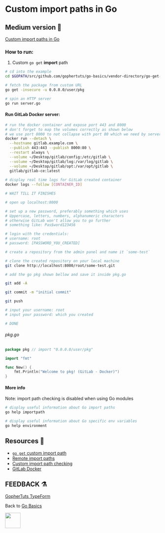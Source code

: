# Custom **import** paths in Go

## Medium version 📖

[Custom import paths in Go](https://medium.com/@gophertuts/packages-in-go-df5438123548)

### How to run:

1. Custom `go get` **import** path

```bash
# cd into the example
cd $GOPATH/src/github.com/gophertuts/go-basics/vendor-directory/go-get-custom-domain

# fetch the package from custom URL
go get -insecure -u 0.0.0.0/user/pkg

# spin an HTTP server
go run server.go
```

#### Run GitLab Docker server:

```bash
# run the docker container and expose port 443 and 8000
# don't forget to map the volumes correctly as shown below
# we use port 8000 to not collapse with port 80 which we need by server.go
docker run --detach \
  --hostname gitlab.example.com \
  --publish 443:443 --publish 8000:80 \
  --restart always \
  --volume ~/Desktop/gitlab/config:/etc/gitlab \
  --volume ~/Desktop/gitlab/log:/var/log/gitlab \
  --volume ~/Desktop/gitlab/opt:/var/opt/gitlab \
  gitlab/gitlab-ce:latest
  
# display real time logs for GitLab created container  
docker logs --follow [CONTAINER_ID]

# WAIT TILL IT FINISHES

# open up localhost:8000

# set up a new password, preferably something which uses
# Uppercase, letters, numbers, alphanumeric characters
# otherwise GitLab won't allow you to go further
# something like: Pas$word123456

# login with the credentials:
# username: root
# password: [PASSWORD_YOU_CREATED]

# create a repository from the admin panel and name it `some-test`

# clone the created repository on your local machine
git clone http://localhost:8000/root/some-test.git

# add the go pkg shown bellow and save it inside pkg.go

git add -A

git commit -m "initial commit"

git push

# input your username: root
# input your password: which you created

# DONE
```

###### pkg.go
```go
package pkg // import "0.0.0.0/user/pkg"

import "fmt"

func New() {
	fmt.Println("Welcome to pkg! (GitLab - Docker)")
}
```

#### More info

Note: import path checking is disabled when using
Go modules

```bash
# display useful information about Go import paths
go help importpath

# display useful information about Go specific env variables
go help environment
```

## Resources 💎

- [`go get` custom import path](https://jve.linuxwall.info/blog/index.php?post/2015/08/26/Hosting_Go_code_on_Github_with_custom_import_path)
- [Remote import paths](https://golang.org/cmd/go/#hdr-Remote_import_paths)
- [Custom import path checking](https://docs.google.com/document/d/1jVFkZTcYbNLaTxXD9OcGfn7vYv5hWtPx9--lTx1gPMs/edit)
- [GitLab Docker](https://docs.gitlab.com/omnibus/docker/)

## FEEDBACK ⚗

[GopherTuts TypeForm](http://feedback.gophertuts.com)

Back to
[Go Basics](https://github.com/gophertuts/go-basics)

<img src="https://github.com/gophertuts/go-basics/raw/master/gophertuts.svg?sanitize=true" width="50px"/>
